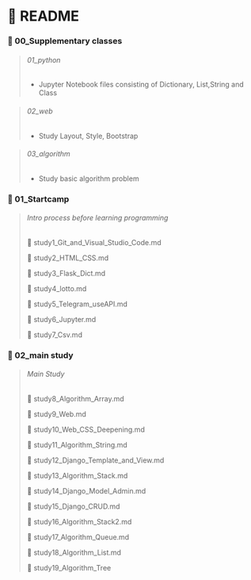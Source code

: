 # :pencil: README

### :open_file_folder: 00_Supplementary classes

> ###### 01_python 
>
> - Jupyter Notebook files consisting of Dictionary, List,String and Class

> ###### 02_web
>
> - Study Layout, Style, Bootstrap

> ###### 03_algorithm
>
> - Study basic algorithm problem

### :open_file_folder: 01_Startcamp

> ###### Intro process before learning programming
>
> :page_facing_up: study1_Git_and_Visual_Studio_Code.md
>
> :page_facing_up: study2_HTML_CSS.md
>
> :page_facing_up: study3_Flask_Dict.md
>
> :page_facing_up: study4_lotto.md
>
> :page_facing_up: study5_Telegram_useAPI.md
>
> :page_facing_up: study6_Jupyter.md
>
> :page_facing_up: study7_Csv.md

### :open_file_folder: 02_main study

> ###### Main Study
>
> :page_facing_up: study8_Algorithm_Array.md
>
> :page_facing_up: study9_Web.md
>
> :page_facing_up: study10_Web_CSS_Deepening.md
>
> :page_facing_up: study11_Algorithm_String.md
>
> :page_facing_up: study12_Django_Template_and_View.md
>
> :page_facing_up: study13_Algorithm_Stack.md
>
> :page_facing_up: study14_Django_Model_Admin.md
>
> :page_facing_up: study15_Django_CRUD.md
>
> :page_facing_up: study16_Algorithm_Stack2.md
>
> :page_facing_up: study17_Algorithm_Queue.md
>
> :page_facing_up: study18_Algorithm_List.md
>
> :page_facing_up: study19_Algorithm_Tree

